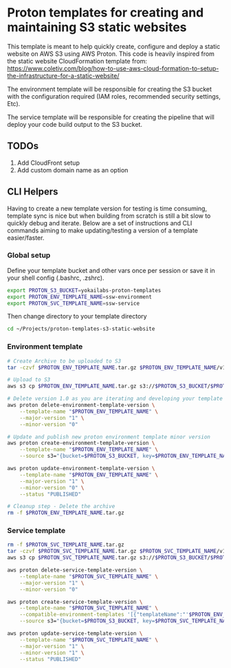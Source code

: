 # Proton templates for creating and maintaining S3 static websites

This template is meant to help quickly create, configure and deploy a static website on AWS S3 using AWS Proton.
This code is heavily inspired from the static website CloudFormation template from: https://www.coletiv.com/blog/how-to-use-aws-cloud-formation-to-setup-the-infrastructure-for-a-static-website/

The environment template will be responsible for creating the S3 bucket with the configuration required (IAM roles, recommended security settings, Etc).

The service template will be responsible for creating the pipeline that will deploy your code build output to the S3 bucket.

## TODOs

1. Add CloudFront setup
2. Add custom domain name as an option

## CLI Helpers

Having to create a new template version for testing is time consuming, template sync is nice but when building from scratch is still a bit slow to quickly debug and iterate. Below are a set of instructions and CLI commands aiming to make updating/testing a version of a template easier/faster.

### Global setup

Define your template bucket and other vars once per session or save it in your shell config (.bashrc, .zshrc).

```bash
export PROTON_S3_BUCKET=yokailabs-proton-templates
export PROTON_ENV_TEMPLATE_NAME=ssw-environment
export PROTON_SVC_TEMPLATE_NAME=ssw-service
```

Then change directory to your template directory

```bash
cd ~/Projects/proton-templates-s3-static-website
```

### Environment template

```bash
# Create Archive to be uploaded to S3
tar -czvf $PROTON_ENV_TEMPLATE_NAME.tar.gz $PROTON_ENV_TEMPLATE_NAME/v1

# Upload to S3
aws s3 cp $PROTON_ENV_TEMPLATE_NAME.tar.gz s3://$PROTON_S3_BUCKET/$PROTON_ENV_TEMPLATE_NAME.tar.gz

# Delete version 1.0 as you are iterating and developing your template ...
aws proton delete-environment-template-version \
    --template-name "$PROTON_ENV_TEMPLATE_NAME" \
    --major-version "1" \
    --minor-version "0"

# Update and publish new proton environment template minor version
aws proton create-environment-template-version \
    --template-name "$PROTON_ENV_TEMPLATE_NAME" \
    --source s3="{bucket=$PROTON_S3_BUCKET, key=$PROTON_ENV_TEMPLATE_NAME.tar.gz}"

aws proton update-environment-template-version \
    --template-name "$PROTON_ENV_TEMPLATE_NAME" \
    --major-version "1" \
    --minor-version "0" \
    --status "PUBLISHED"

# Cleanup step - Delete the archive
rm -f $PROTON_ENV_TEMPLATE_NAME.tar.gz
```

### Service template

```bash
rm -f $PROTON_SVC_TEMPLATE_NAME.tar.gz
tar -czvf $PROTON_SVC_TEMPLATE_NAME.tar.gz $PROTON_SVC_TEMPLATE_NAME/v1
aws s3 cp $PROTON_SVC_TEMPLATE_NAME.tar.gz s3://$PROTON_S3_BUCKET/$PROTON_SVC_TEMPLATE_NAME.tar.gz

aws proton delete-service-template-version \
    --template-name "$PROTON_SVC_TEMPLATE_NAME" \
    --major-version "1" \
    --minor-version "0"

aws proton create-service-template-version \
    --template-name "$PROTON_SVC_TEMPLATE_NAME" \
    --compatible-environment-templates '[{"templateName":"'$PROTON_ENV_TEMPLATE_NAME'","majorVersion":"1" }]' \
    --source s3="{bucket=$PROTON_S3_BUCKET, key=$PROTON_SVC_TEMPLATE_NAME.tar.gz}"

aws proton update-service-template-version \
    --template-name "$PROTON_SVC_TEMPLATE_NAME" \
    --major-version "1" \
    --minor-version "1" \
    --status "PUBLISHED"
```